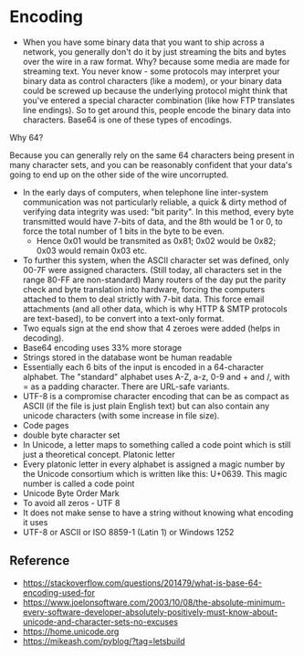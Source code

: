 # Encoding
- When you have some binary data that you want to ship across a network, you generally don't do it by just streaming the bits and bytes over the wire in a raw format. Why? because some media are made for streaming text. You never know - some protocols may interpret your binary data as control characters (like a modem), or your binary data could be screwed up because the underlying protocol might think that you've entered a special character combination (like how FTP translates line endings).
So to get around this, people encode the binary data into characters. Base64 is one of these types of encodings.

Why 64?

Because you can generally rely on the same 64 characters being present in many character sets, and you can be reasonably confident that your data's going to end up on the other side of the wire uncorrupted.

- In the early days of computers, when telephone line inter-system communication was not particularly reliable, a quick & dirty method of verifying data integrity was used: "bit parity". In this method, every byte transmitted would have 7-bits of data, and the 8th would be 1 or 0, to force the total number of 1 bits in the byte to be even.
    - Hence 0x01 would be transmited as 0x81; 0x02 would be 0x82; 0x03 would remain 0x03 etc.
- To further this system, when the ASCII character set was defined, only 00-7F were assigned characters. (Still today, all characters set in the range 80-FF are non-standard)
Many routers of the day put the parity check and byte translation into hardware, forcing the computers attached to them to deal strictly with 7-bit data. This force email attachments (and all other data, which is why HTTP & SMTP protocols are text-based), to be convert into a text-only format.
- Two equals sign at the end show that 4 zeroes were added (helps in decoding).
- Base64 encoding uses 33% more storage
- Strings stored in the database wont be human readable
- Essentially each 6 bits of the input is encoded in a 64-character alphabet. The "standard" alphabet uses A-Z, a-z, 0-9 and + and /, with = as a padding character. There are URL-safe variants.
- UTF-8 is a compromise character encoding that can be as compact as ASCII (if the file is just plain English text) but can also contain any unicode characters (with some increase in file size).
- Code pages
- double byte character set
- In Unicode, a letter maps to something called a code point which is still just a theoretical concept. Platonic letter
- Every platonic letter in every alphabet is assigned a magic number by the Unicode consortium which is written like this: U+0639.  This magic number is called a code point
- Unicode Byte Order Mark
- To avoid all zeros - UTF 8
- It does not make sense to have a string without knowing what encoding it uses
- UTF-8 or ASCII or ISO 8859-1 (Latin 1) or Windows 1252


## Reference
- https://stackoverflow.com/questions/201479/what-is-base-64-encoding-used-for
- https://www.joelonsoftware.com/2003/10/08/the-absolute-minimum-every-software-developer-absolutely-positively-must-know-about-unicode-and-character-sets-no-excuses
- https://home.unicode.org
- https://mikeash.com/pyblog/?tag=letsbuild